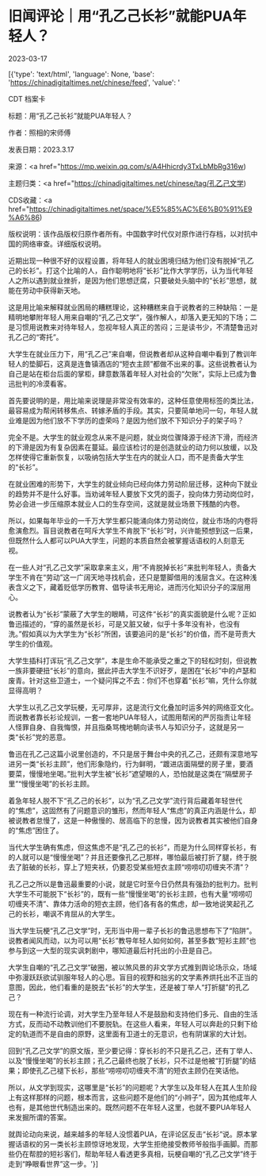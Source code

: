 # 旧闻评论｜用“孔乙己长衫”就能PUA年轻人？

2023-03-17

[{'type': 'text/html', 'language': None, 'base': 'https://chinadigitaltimes.net/chinese/feed', 'value': '

CDT 档案卡

标题：用“孔乙己长衫”就能PUA年轻人？

作者：照相的宋师傅

发表日期：2023.3.17

来源：<a href="https://mp.weixin.qq.com/s/A4Hhicrdy3TxLbMbRg316w)

主题归类：<a href="https://chinadigitaltimes.net/chinese/tag/孔乙己文学)

CDS收藏：<a href="https://chinadigitaltimes.net/space/%E5%85%AC%E6%B0%91%E9%A6%86)

版权说明：该作品版权归原作者所有。中国数字时代仅对原作进行存档，以对抗中国的网络审查。详细版权说明。





近期出现一种很不好的议程设置，将年轻人的就业困境归结为他们没有脱掉“孔乙己的长衫”。打这个比喻的人，自作聪明地将“长衫”比作大学学历，认为当代年轻人之所以遇到就业挫折，是因为他们思想迂腐，只要破处头脑中的“长衫”思想，就能在劳动中获得新天地。

这是用比喻来解释就业困局的糟糕理论，这种糟糕来自于说教者的三种缺陷：一是精明地攀附年轻人用来自嘲的“孔乙己文学”，强作解人，却落入更无知的下场；二是习惯用说教来对待年轻人，忽视年轻人真正的苦闷；三是读书少，不清楚鲁迅对孔乙己的“寄托”。

大学生在就业压力下，用“孔乙己”来自嘲，但说教者却从这种自嘲中看到了教训年轻人的垫脚石，这真是连鲁镇酒店的“短衣主顾”都做不出来的事。这些说教者认为自己是站在柜台后面的掌柜，肆意数落着年轻人对社会的“欠账”，实际上已成为鲁迅批判的冷漠看客。

首先要说明的是，用比喻来说理是非常没有效率的，这种任意使用标签的类比法，最容易成为帮闲转移焦点、转嫁矛盾的手段。其实，只要简单地问一句，年轻人就业难是因为他们放不下学历的虚荣吗？是因为他们放不下知识分子的架子吗？

完全不是。大学生的就业观念从来不是问题，就业岗位骤降源于经济下滑，而经济的下滑是因为有复杂因素在蔓延。最应该检讨的是创造就业的动力何以放缓，以及怎样使得它重新恢复，以吸纳包括大学生在内的就业人口，而不是责备大学生的“长衫”。

在就业困难的形势下，大学生的就业倾向已经向体力劳动阶层迁移，这种向下就业的趋势并不是什么好事。当劝诫年轻人要放下文凭的面子，投向体力劳动岗位时，势必会进一步压缩原本就业人口的生存空间，这就是就业场景下残酷的内卷。

所以，如果每年毕业的一千万大学生都只能涌向体力劳动岗位，就业市场的内卷将愈演愈烈。盲目说教者在呵斥大学生不肯脱下“长衫”时，兴许能预想到这一后果，但既然什么人都可以PUA大学生，问题的本质自然会被掌握话语权的人刻意无视。

在一些人对“孔乙己文学”采取拿来主义，用“不肯脱掉长衫”来批判年轻人，责备大学生不肯在“劳动”这一广阔天地寻找机会，还只是蹩脚借用的浅层含义。在这种浅表含义之下，藏着贬低学历教育、倡导读书无用论，进而污化知识分子的深层用心。

说教者认为“长衫”蒙蔽了大学生的眼睛，可这件“长衫”的真实面貌是什么呢？正如鲁迅描述的，“穿的虽然是长衫，可是又脏又破，似乎十多年没有补，也没有洗。”假如真以为大学生为“长衫”所困，该要追问的是“长衫”的价值，而不是苛责大学生的价值观。

大学生插科打诨玩“孔乙己文学”，本是生命不能承受之重之下的轻松时刻，但说教一族非要硬扭“长衫”的意向，据此抨击大学生不识好歹，是困在“长衫”中的卢瑟和废青。针对这些卫道士，一个疑问挥之不去：你们不也穿着“长衫”嘛，凭什么你就显得高明？

大学生以孔乙己文学玩梗，无可厚非，这是流行文化叠加时运多舛的网络亚文化。而说教者靠长衫论规训，一套一套地PUA年轻人，试图用帮闲的严厉指责让年轻人怪罪自身、自我悔恨，并且指桑骂槐地朝向读书人与知识分子，这就是另一类“长衫”党的恶意。

鲁迅在孔乙己这篇小说里创造的，不只是居于舞台中央的孔乙己，还颇有深意地写进另一类“长衫主顾”，他们形象隐约，行为鲜明，“踱进店面隔壁的房子里，要酒要菜，慢慢地坐喝。”批判大学生被“长衫”遮望眼的人，恐怕就是这类在“隔壁房子里”“慢慢坐喝”的长衫主顾。

着急年轻人脱不下“孔乙己的长衫”，以为“孔乙己文学”流行背后藏着年轻世代的“焦虑”，这固然有了问题意识的雏形，然而年轻人“焦虑”的真正内涵是什么，却被说教者怠慢了，这是一种傲慢的、居高临下的怠慢，因为说教者其实被他们自身的“焦虑”困住了。

当代大学生确有焦虑，但这焦虑不是“孔乙己的长衫”，而是为什么同样穿长衫，有的人就可以是“慢慢坐喝”？并且还要像孔乙己那样，哪怕最后被打折了腿，终于脱去了脏破的长衫，穿上了短夹袄，仍要忍受某些短衣主顾“唠唠叨叨缠夹不清”？

孔乙己之所以是鲁迅最重要的小说，就是它时至今日仍然具有强劲的批判力。批判大学生不可能脱下“长衫”的，既有一些“慢慢坐喝”的长衫主顾，也有大量“唠唠叨叨缠夹不清”、靠体力活命的短衣主顾，他们各有各的焦虑，却一致地说笑起孔乙己的长衫，嘲讽不肯屈从的大学生。

当大学生玩梗“孔乙己文学”时，无形当中用一辈子长衫的鲁迅思想布下了“陷阱”。说教者闻风而动，以为可以用“长衫”教导年轻人如何如何，甚至多数“短衫主顾”也参与到这一大型的现实讽刺剧中，哪知道最后衬托出的小丑是自己。

大学生自嘲的“孔乙己文学”破圈，被以煞风景的非文学方式推到舆论场示众，场域中弥漫跃跃欲试驯服年轻人的心思。盲目的视野和拙劣的文学素养烘托出不正当的意图，因此，他们看重的是脱去“长衫”的大学生，还是被丁举人“打折腿”的孔乙己？

现在有一种流行论调，对大学生乃至年轻人不是鼓励和支持他们多元、自由的生活方式，反而动不动教训他们不要脱轨。在这些人看来，年轻人可以奔赴的只剩下给定的轨道而不是自由的原野，这里面有卫道士的无意识，也有阴谋家的大计划。

回到“孔乙己文学”的原文版，至少要记得：穿长衫的不只是孔乙己，还有丁举人、以及“慢慢坐喝”的长衫主顾；孔乙己最终也脱了长衫，只不过是他被“打折腿”的结果；即使孔乙己褪下长衫，那些“唠唠叨叨缠夹不清”的短衣主顾仍在笑话他。

所以，从文学到现实，这哪里是“长衫”的问题呢？大学生以及年轻人在其人生阶段上有这样那样的问题，根本而言，这些问题不是他们的“小辫子”，因为其他成年人也有，是其他世代制造出来的。既然问题不在年轻人这里，也就不要PUA年轻人来发掘所谓的答案。

就舆论动向来说，越来越多的年轻人没惯着PUA，在评论区反击“长衫”说。原本掌握话语权的另一类长衫主顾惊讶地发现，大学生拒绝接受教师爷般指手画脚。而那些仍在帮腔的短衫客们，帮助年轻人看透更多真相，玩梗自嘲的“孔乙己文学”终于走到“睁眼看世界”这一步。'}]